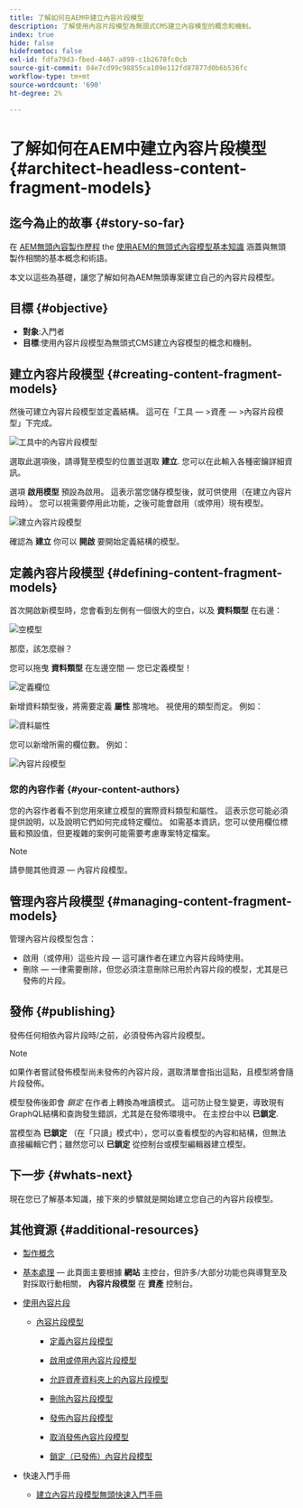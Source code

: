 ```yaml
---
title: 了解如何在AEM中建立內容片段模型
description: 了解使用內容片段模型為無頭式CMS建立內容模型的概念和機制。
index: true
hide: false
hidefromtoc: false
exl-id: fdfa79d3-fbed-4467-a898-c1b2678fc0cb
source-git-commit: 04e7cd99c98855ca109e112fd87877d0b6b536fc
workflow-type: tm+mt
source-wordcount: '690'
ht-degree: 2%

---
```


# 了解如何在AEM中建立內容片段模型 {#architect-headless-content-fragment-models}

## 迄今為止的故事 {#story-so-far}

在 [AEM無頭內容製作歷程](overview.md) the [使用AEM的無頭式內容模型基本知識](basics.md) 涵蓋與無頭製作相關的基本概念和術語。

本文以這些為基礎，讓您了解如何為AEM無頭專案建立自己的內容片段模型。

## 目標 {#objective}

* **對象**:入門者
* **目標**:使用內容片段模型為無頭式CMS建立內容模型的概念和機制。

<!-- which persona does this? -->
<!-- and who allows the configuration on the folders? -->

<!--
## Enabling Content Fragment Models {#enabling-content-fragment-models}

At the very start you need to enable Content Fragment Models for your site, this is done in the Configuration Browser; under Tools -> General -> Configuration Browser. You can either select to configure the global entry, or create a new configuration. For example:

![Define configuration](/help/assets/content-fragments/assets/cfm-conf-01.png)

>[!NOTE]
>
>See Additional Resources - Content Fragments in the Configuration Browser
-->

## 建立內容片段模型 {#creating-content-fragment-models}

然後可建立內容片段模型並定義結構。 這可在「工具 — >資產 — >內容片段模型」下完成。

![工具中的內容片段模型](assets/cfm-tools.png)

選取此選項後，請導覽至模型的位置並選取 **建立**. 您可以在此輸入各種密鑰詳細資訊。

選項 **啟用模型** 預設為啟用。 這表示當您儲存模型後，就可供使用（在建立內容片段時）。 您可以視需要停用此功能，之後可能會啟用（或停用）現有模型。

![建立內容片段模型](/help/assets/content-fragments/assets/cfm-models-02.png)

確認為 **建立** 你可以 **開啟** 要開始定義結構的模型。

## 定義內容片段模型 {#defining-content-fragment-models}

首次開啟新模型時，您會看到左側有一個很大的空白，以及 **資料類型** 在右邊：

![空模型](/help/assets/content-fragments/assets/cfm-models-03.png)

那麼，該怎麼辦？

您可以拖曳 **資料類型** 在左邊空間 — 您已定義模型！

![定義欄位](/help/assets/content-fragments/assets/cfm-models-04.png)

新增資料類型後，將需要定義 **屬性** 那塊地。 視使用的類型而定。 例如：

![資料屬性](/help/assets/content-fragments/assets/cfm-models-05.png)

您可以新增所需的欄位數。 例如：

![內容片段模型](/help/assets/content-fragments/assets/cfm-models-07.png)

### 您的內容作者 {#your-content-authors}

您的內容作者看不到您用來建立模型的實際資料類型和屬性。 這表示您可能必須提供說明，以及說明它們如何完成特定欄位。 如需基本資訊，您可以使用欄位標籤和預設值，但更複雜的案例可能需要考慮專案特定檔案。

>[!NOTE]
>
>請參閱其他資源 — 內容片段模型。

## 管理內容片段模型 {#managing-content-fragment-models}

<!-- needs more details -->

管理內容片段模型包含：

* 啟用（或停用）這些片段 — 這可讓作者在建立內容片段時使用。
* 刪除 — 一律需要刪除，但您必須注意刪除已用於內容片段的模型，尤其是已發佈的片段。

## 發佈 {#publishing}

<!-- needs more details -->

發佈任何相依內容片段時/之前，必須發佈內容片段模型。

>[!NOTE]
>
>如果作者嘗試發佈模型尚未發佈的內容片段，選取清單會指出這點，且模型將會隨片段發佈。

模型發佈後即會 *鎖定* 在作者上轉換為唯讀模式。 這可防止發生變更，導致現有GraphQL結構和查詢發生錯誤，尤其是在發佈環境中。 在主控台中以 **已鎖定**.

當模型為 **已鎖定** （在「只讀」模式中），您可以查看模型的內容和結構，但無法直接編輯它們；雖然您可以 **已鎖定** 從控制台或模型編輯器建立模型。

## 下一步 {#whats-next}

現在您已了解基本知識，接下來的步驟就是開始建立您自己的內容片段模型。

## 其他資源 {#additional-resources}

* [製作概念](/help/sites-cloud/authoring/getting-started/concepts.md)

* [基本處理](/help/sites-cloud/authoring/getting-started/basic-handling.md)  — 此頁面主要根據 **網站** 主控台，但許多/大部分功能也與導覽至及對採取行動相關， **內容片段模型** 在 **資產** 控制台。

* [使用內容片段](/help/assets/content-fragments/content-fragments.md)

   * [內容片段模型](/help/assets/content-fragments/content-fragments-models.md)

      * [定義內容片段模型](/help/assets/content-fragments/content-fragments-models.md#defining-your-content-fragment-model)

      * [啟用或停用內容片段模型](/help/assets/content-fragments/content-fragments-models.md#enabling-disabling-a-content-fragment-model)

      * [允許資產資料夾上的內容片段模型](/help/assets/content-fragments/content-fragments-models.md#allowing-content-fragment-models-assets-folder)

      * [刪除內容片段模型](/help/assets/content-fragments/content-fragments-models.md#deleting-a-content-fragment-model)

      * [發佈內容片段模型](/help/assets/content-fragments/content-fragments-models.md#publishing-a-content-fragment-model)

      * [取消發佈內容片段模型](/help/assets/content-fragments/content-fragments-models.md#unpublishing-a-content-fragment-model)

      * [鎖定（已發佈）內容片段模型](/help/assets/content-fragments/content-fragments-models.md#locked-published-content-fragment-models)

* 快速入門手冊

   * [建立內容片段模型無頭快速入門手冊](/help/implementing/developing/headless/getting-started/create-content-model.md)
